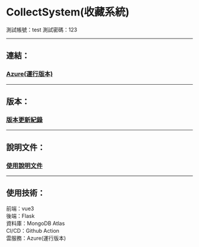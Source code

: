 # CollectSystem(收藏系統)

測試帳號：test
測試密碼：123

---  
## 連結：  
### [Azure(運行版本)](https://mycollect.azurewebsites.net/)  

---

## 版本：
### [版本更新紀錄](https://github.com/tank11110/young/tree/master/Side%20Project/CollectSystem/%E7%89%88%E6%9C%AC%E7%B4%80%E9%8C%84)

---

## 說明文件：
### [使用說明文件](https://github.com/tank11110/young/tree/master/Side%20Project/CollectSystem/%E4%BD%BF%E7%94%A8%E8%AA%AA%E6%98%8E%E6%96%87%E4%BB%B6)

-----------------------------------------------

## 使用技術：  
前端：vue3  
後端：Flask  
資料庫：MongoDB Atlas  
CI/CD：Github Action  
雲服務：Azure(運行版本)
